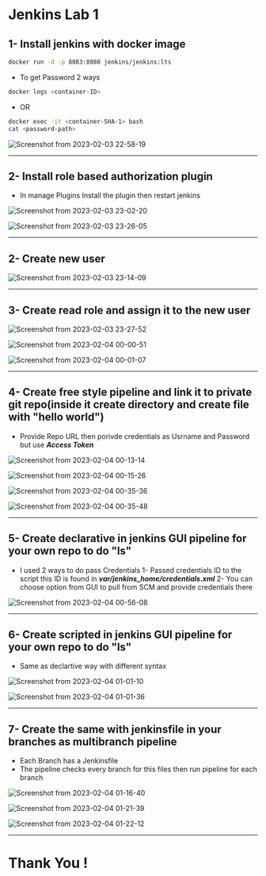 # Jenkins Lab 1

## 1- Install jenkins with docker image

```bash
docker run -d -p 8083:8080 jenkins/jenkins:lts 
```
- To get Password 2 ways

```bash
docker logs <container-ID> 
```
- OR

```bash
docker exec -it <container-SHA-1> bash 
cat <password-path>
```

![Screenshot from 2023-02-03 22-58-19](https://user-images.githubusercontent.com/103090890/216729938-73b59976-9e5f-4b80-8f2e-57f0590b4131.png)

----------------

## 2- Install role based authorization plugin

- In manage Plugins Install the plugin then restart jenkins

![Screenshot from 2023-02-03 23-02-20](https://user-images.githubusercontent.com/103090890/216729990-c37b44a1-2278-4dbb-8c3f-7bab5d293bbb.png)

![Screenshot from 2023-02-03 23-26-05](https://user-images.githubusercontent.com/103090890/216729997-bc204bc5-df89-46b7-84aa-a37608c07f86.png)

---------------

## 2- Create new user


![Screenshot from 2023-02-03 23-14-09](https://user-images.githubusercontent.com/103090890/216730050-89a07258-3451-4179-8e70-add36864e092.png)

--------------

## 3- Create read role and assign it to the new user


![Screenshot from 2023-02-03 23-27-52](https://user-images.githubusercontent.com/103090890/216730072-131051f6-bdf3-4027-842f-154baf9daf09.png)

![Screenshot from 2023-02-04 00-00-51](https://user-images.githubusercontent.com/103090890/216730099-4156e130-d5d4-4ab4-ace1-728bddab05ea.png)

![Screenshot from 2023-02-04 00-01-07](https://user-images.githubusercontent.com/103090890/216730121-e7bbbd04-e80c-49a7-aa07-ce641eef9517.png)

-----------

## 4- Create free style pipeline and link it to private git repo(inside it create directory and create file with "hello world")


- Provide Repo URL then porivde credentials as Usrname and Password but use ***Access Token***

![Screenshot from 2023-02-04 00-13-14](https://user-images.githubusercontent.com/103090890/216730231-66dc6d8d-64d7-48e2-a87e-7d62043e8de0.png)


![Screenshot from 2023-02-04 00-15-26](https://user-images.githubusercontent.com/103090890/216730249-40896d73-e5e4-4d59-9362-d02146870f83.png)

![Screenshot from 2023-02-04 00-35-36](https://user-images.githubusercontent.com/103090890/216730270-f93e671b-13c7-4594-9576-7c16b8319ef2.png)

![Screenshot from 2023-02-04 00-35-48](https://user-images.githubusercontent.com/103090890/216730350-bd9eee7d-b172-4f09-b85e-28351e5e49cb.png)




----------

## 5- Create declarative in jenkins GUI pipeline for your own repo to do "ls"

- I used 2 ways to do pass Credentials
1- Passed credentials ID to the script this ID is found in ***var/jenkins_home/credentials.xml***
2- You can choose option from GUI to pull from SCM and provide credentials there


![Screenshot from 2023-02-04 00-56-08](https://user-images.githubusercontent.com/103090890/216730682-f2c777df-a606-43cb-8e37-3595ec32a7fa.png)


---------------

## 6- Create scripted in jenkins GUI pipeline for your own repo to do "ls"

- Same as declartive way with different syntax



![Screenshot from 2023-02-04 01-01-10](https://user-images.githubusercontent.com/103090890/216730797-a33b0baf-d599-4449-a232-0c230f9d4765.png)

![Screenshot from 2023-02-04 01-01-36](https://user-images.githubusercontent.com/103090890/216730803-ff4de700-3101-45bb-a874-b091ce9d8589.png)

-------------

## 7- Create the same with jenkinsfile in your branches as multibranch pipeline

- Each Branch has a Jenkinsfile
- The pipeline checks every branch for this files then run pipeline for each branch


![Screenshot from 2023-02-04 01-16-40](https://user-images.githubusercontent.com/103090890/216730940-c6fbf3dd-e03c-4e9e-831e-f6fb6865d2a0.png)




![Screenshot from 2023-02-04 01-21-39](https://user-images.githubusercontent.com/103090890/216730956-dd434587-1f72-42ea-a767-b83fc27f4e7e.png)




![Screenshot from 2023-02-04 01-22-12](https://user-images.githubusercontent.com/103090890/216730962-fe17f5b1-1758-4f06-bf83-30b1f2e019de.png)


---------------

# Thank You !




